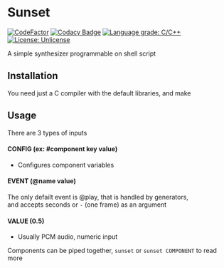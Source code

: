 # Sunset
[![CodeFactor](https://www.codefactor.io/repository/github/naranbataar/sunset/badge)](https://www.codefactor.io/repository/github/naranbataar/sunset)
[![Codacy Badge](https://api.codacy.com/project/badge/Grade/39a80434d93c4c438a929ab070f6db39)](https://www.codacy.com/manual/Naranbataar/Sunset?utm_source=github.com&amp;utm_medium=referral&amp;utm_content=Naranbataar/Sunset&amp;utm_campaign=Badge_Grade)
[![Language grade: C/C++](https://img.shields.io/lgtm/grade/cpp/g/Naranbataar/Sunset.svg?logo=lgtm&logoWidth=18)](https://lgtm.com/projects/g/Naranbataar/Sunset/context:cpp)
[![License: Unlicense](https://img.shields.io/badge/license-Unlicense-blue.svg)](http://unlicense.org/)

A simple synthesizer programmable on shell script

## Installation
You need just a C compiler with the default libraries, and make  

## Usage
There are 3 types of inputs  
#### CONFIG (ex: #component key value)  
- Configures component variables    
#### EVENT (@name value)  
The only defailt event is @play, that is handled by generators,   
and accepts seconds or `-` (one frame) as an argument  
#### VALUE  (0.5)  
- Usually PCM audio, numeric input  

Components can be piped together, `sunset` or `sunset COMPONENT` to read more  

